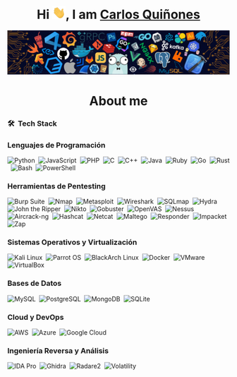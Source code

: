 <h1 align="center">Hi <img src="https://raw.githubusercontent.com/KevinPatel04/KevinPatel04/master/Hi.gif" width="30px">, I am <a href="https://www.linkedin.com/in/carlos-qui%C3%B1ones-/">Carlos Quiñones</a> </h1>

<p align="center"><img src="https://raw.githubusercontent.com/KevinPatel04/KevinPatel04/master/header.png"></p>

<h1 align="center">About me </h1>

### 🛠 &nbsp;Tech Stack

### Lenguajes de Programación
![Python](https://img.shields.io/badge/-Python-05122A?style=flat&logo=python)&nbsp;
![JavaScript](https://img.shields.io/badge/-JavaScript-05122A?style=flat&logo=javascript)&nbsp;
![PHP](https://img.shields.io/badge/-PHP-05122A?style=flat&logo=php&logoColor=777BB4)&nbsp;
![C](https://img.shields.io/badge/-C-05122A?style=flat&logo=C&logoColor=A8B9CC)&nbsp;
![C++](https://img.shields.io/badge/-C++-05122A?style=flat&logo=C%2B%2B&logoColor=00599C)&nbsp;
![Java](https://img.shields.io/badge/-Java-05122A?style=flat&logo=Java&logoColor=FFA518)&nbsp;
![Ruby](https://img.shields.io/badge/-Ruby-05122A?style=flat&logo=ruby&logoColor=CC342D)&nbsp;
![Go](https://img.shields.io/badge/-Go-05122A?style=flat&logo=go&logoColor=00ADD8)&nbsp;
![Rust](https://img.shields.io/badge/-Rust-05122A?style=flat&logo=rust&logoColor=000000)&nbsp;
![Bash](https://img.shields.io/badge/-Bash-05122A?style=flat&logo=gnubash&logoColor=lightgrey)&nbsp;
![PowerShell](https://img.shields.io/badge/-PowerShell-05122A?style=flat&logo=powershell&logoColor=0078D7)&nbsp;

### Herramientas de Pentesting
![Burp Suite](https://img.shields.io/badge/-Burp%20Suite-05122A?style=flat&logo=burp-suite&logoColor=FF8800)&nbsp;
![Nmap](https://img.shields.io/badge/-Nmap-05122A?style=flat&logo=nmap&logoColor=4682B4)&nbsp;
![Metasploit](https://img.shields.io/badge/-Metasploit-05122A?style=flat&logo=metasploit&logoColor=2368D9)&nbsp;
![Wireshark](https://img.shields.io/badge/-Wireshark-05122A?style=flat&logo=wireshark&logoColor=1679A7)&nbsp;
![SQLmap](https://img.shields.io/badge/-SQLmap-05122A?style=flat&logo=sqlite&logoColor=003B57)&nbsp;
![Hydra](https://img.shields.io/badge/-Hydra-05122A?style=flat&logo=hydra&logoColor=4CAF50)&nbsp;
![John the Ripper](https://img.shields.io/badge/-John%20the%20Ripper-05122A?style=flat&logo=jfrog-artifactory&logoColor=black)&nbsp;
![Nikto](https://img.shields.io/badge/-Nikto-05122A?style=flat&logo=nikto&logoColor=red)&nbsp;
![Gobuster](https://img.shields.io/badge/-Gobuster-05122A?style=flat&logo=gnubash&logoColor=lightgrey)&nbsp;
![OpenVAS](https://img.shields.io/badge/-OpenVAS-05122A?style=flat&logo=openvas&logoColor=6AA84F)&nbsp;
![Nessus](https://img.shields.io/badge/-Nessus-05122A?style=flat&logo=nessus&logoColor=4E9AC1)&nbsp;
![Aircrack-ng](https://img.shields.io/badge/-Aircrack--ng-05122A?style=flat&logo=airplayaudio&logoColor=black)&nbsp;
![Hashcat](https://img.shields.io/badge/-Hashcat-05122A?style=flat&logo=hashnode&logoColor=blue)&nbsp;
![Netcat](https://img.shields.io/badge/-Netcat-05122A?style=flat&logo=gnubash&logoColor=grey)&nbsp;
![Maltego](https://img.shields.io/badge/-Maltego-05122A?style=flat&logo=maltego&logoColor=0078D7)&nbsp;
![Responder](https://img.shields.io/badge/-Responder-05122A?style=flat&logo=gnubash&logoColor=red)&nbsp;
![Impacket](https://img.shields.io/badge/-Impacket-05122A?style=flat&logo=python&logoColor=FFD43B)&nbsp;
![Zap](https://img.shields.io/badge/-OWASP%20ZAP-05122A?style=flat&logo=owasp&logoColor=orange)&nbsp;

### Sistemas Operativos y Virtualización
![Kali Linux](https://img.shields.io/badge/-Kali%20Linux-05122A?style=flat&logo=kalilinux&logoColor=557C94)&nbsp;
![Parrot OS](https://img.shields.io/badge/-Parrot%20OS-05122A?style=flat&logo=linux&logoColor=cyan)&nbsp;
![BlackArch Linux](https://img.shields.io/badge/-BlackArch%20Linux-05122A?style=flat&logo=linux&logoColor=darkred)&nbsp;
![Docker](https://img.shields.io/badge/-Docker-05122A?style=flat&logo=docker&logoColor=2496ED)&nbsp;
![VMware](https://img.shields.io/badge/-VMware-05122A?style=flat&logo=vmware&logoColor=607078)&nbsp;
![VirtualBox](https://img.shields.io/badge/-VirtualBox-05122A?style=flat&logo=virtualbox&logoColor=183A61)&nbsp;

### Bases de Datos
![MySQL](https://img.shields.io/badge/-MySQL-05122A?style=flat&logo=mysql&logoColor=4479A1)&nbsp;
![PostgreSQL](https://img.shields.io/badge/-PostgreSQL-05122A?style=flat&logo=postgresql&logoColor=336791)&nbsp;
![MongoDB](https://img.shields.io/badge/-MongoDB-05122A?style=flat&logo=mongodb&logoColor=47A248)&nbsp;
![SQLite](https://img.shields.io/badge/-SQLite-05122A?style=flat&logo=sqlite&logoColor=003B57)&nbsp;

### Cloud y DevOps
![AWS](https://img.shields.io/badge/-AWS-05122A?style=flat&logo=amazon-aws&logoColor=FF9900)&nbsp;
![Azure](https://img.shields.io/badge/-Azure-05122A?style=flat&logo=microsoft-azure&logoColor=0078D7)&nbsp;
![Google Cloud](https://img.shields.io/badge/-Google%20Cloud-05122A?style=flat&logo=google-cloud&logoColor=4285F4)&nbsp;

### Ingeniería Reversa y Análisis
![IDA Pro](https://img.shields.io/badge/-IDA%20Pro-05122A?style=flat&logo=ida&logoColor=yellow)&nbsp;
![Ghidra](https://img.shields.io/badge/-Ghidra-05122A?style=flat&logo=ghidra&logoColor=FF9900)&nbsp;
![Radare2](https://img.shields.io/badge/-Radare2-05122A?style=flat&logo=radar&logoColor=red)&nbsp;
![Volatility](https://img.shields.io/badge/-Volatility-05122A?style=flat&logo=memory&logoColor=lightgrey)&nbsp;
